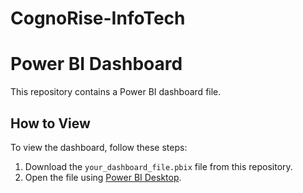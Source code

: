 # CognoRise-InfoTech
# Power BI Dashboard

This repository contains a Power BI dashboard file.

## How to View

To view the dashboard, follow these steps:

1. Download the `your_dashboard_file.pbix` file from this repository.
2. Open the file using [Power BI Desktop](https://powerbi.microsoft.com/desktop/).

